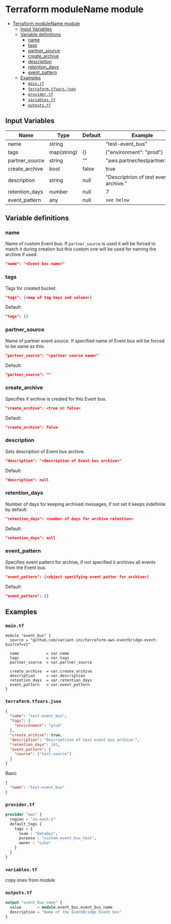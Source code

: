 # Terraform moduleName module

- [Terraform moduleName module](#terraform-modulename-module)
  - [Input Variables](#input-variables)
  - [Variable definitions](#variable-definitions)
    - [name](#name)
    - [tags](#tags)
    - [partner_source](#partner_source)
    - [create_archive](#create_archive)
    - [description](#description)
    - [retention_days](#retention_days)
    - [event_pattern](#event_pattern)
  - [Examples](#examples)
    - [`main.tf`](#maintf)
    - [`terraform.tfvars.json`](#terraformtfvarsjson)
    - [`provider.tf`](#providertf)
    - [`variables.tf`](#variablestf)
    - [`outputs.tf`](#outputstf)

## Input Variables
| Name     | Type    | Default   | Example     | Notes   |
| -------- | ------- | --------- | ----------- | ------- |
| name | string |  | "test-event_bus" |  |
| tags | map(string) | {} | {"environment": "prod"} | |
| partner_source | string | "" | "aws.partner/testpartner.com" |  |
| create_archive | bool | false | true |  |
| description | string | null | "Descriptrion of test event bus archive." |  |
| retention_days | number | null | 7 |  |
| event_pattern | any | null | `see below` |  |

## Variable definitions

### name
Name of custom Event bus.
If `partner_source` is used it will be forced to match it during creation but this custom one will be used for naming the archive if used.
```json
"name": "<Event bus name>"
```

### tags
Tags for created bucket.
```json
"tags": {<map of tag keys and values>}
```

Default:
```json
"tags": {}
```

### partner_source
Name of partner event source. If specified name of Event bus will be forced to be same as this.
```json
"partner_source": "<partner source name>"
```

Default:
```json
"partner_source": ""
```

### create_archive
Specifies if archive is created for this Event bus.
```json
"create_archive": <true or false>
```

Default:
```json
"create_archive": false
```

### description
Sets description of Event bus archive.
```json
"description": "<description of Event bus archive>"
```

Default:
```json
"description": null
```

### retention_days
Number of days for keeping archived messages, if not set it keeps indefinite by default.
```json
"retention_days": <number of days for archive retention>
```

Default:
```json
"retention_days": null
```

### event_pattern
Specifies event pattern for archive, if not specified it archives all events from the Event bus.
```json
"event_pattern": {<object specifying event patter for archive>}
```

Default:
```json
"event_pattern": {}
```

## Examples
### `main.tf`
```terarform
module "event_bus" {
  source = "github.com/variant-inc/terraform-aws-eventbridge-event-bus?ref=v1"

  name            = var.name
  tags            = var.tags
  partner_source  = var.partner_source

  create_archive  = var.create_archive
  description     = var.description
  retention_days  = var.retention_days
  event_pattern   = var.event_pattern
}
```

### `terraform.tfvars.json`
```json
{
  "name": "test-event_bus",
  "tags": {
    "environment": "prod"
  },
  "create_archive": true,
  "description": "Descriptrion of test event bus archive.",
  "retention_days": 183,
  "event_pattern": {
    "source": ["test.source"]
  }
}
```

Basic
```json
{
  "name": "test-event_bus"
}
```

### `provider.tf`
```terraform
provider "aws" {
  region = "us-east-1"
  default_tags {
    tags = {
      team : "DataOps",
      purpose : "custom_event_bus_test",
      owner : "Luka"
    }
  }
}
```

### `variables.tf`
copy ones from module

### `outputs.tf`
```terraform
output "event_bus_name" {
  value       = module.event_bus.event_bus_name
  description = "Name of the EventBridge Event bus"
}
```